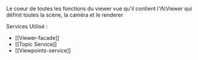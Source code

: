 Le coeur de toutes les fonctions du viewer vue qu'il contient l'ifcViewer qui définit toutes la scène, la caméra et le renderer

Services Utilisé :
- [[Viewer-facade]]
- [[Topic Service]]
- [[Viewpoints-service]]